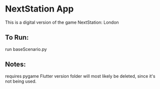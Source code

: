 # NextStation App

This is a digital version of the game NextStation: London

## To Run:
run baseScenario.py


## Notes:
requires pygame
Flutter version folder will most likely be deleted, since it's not being used.

